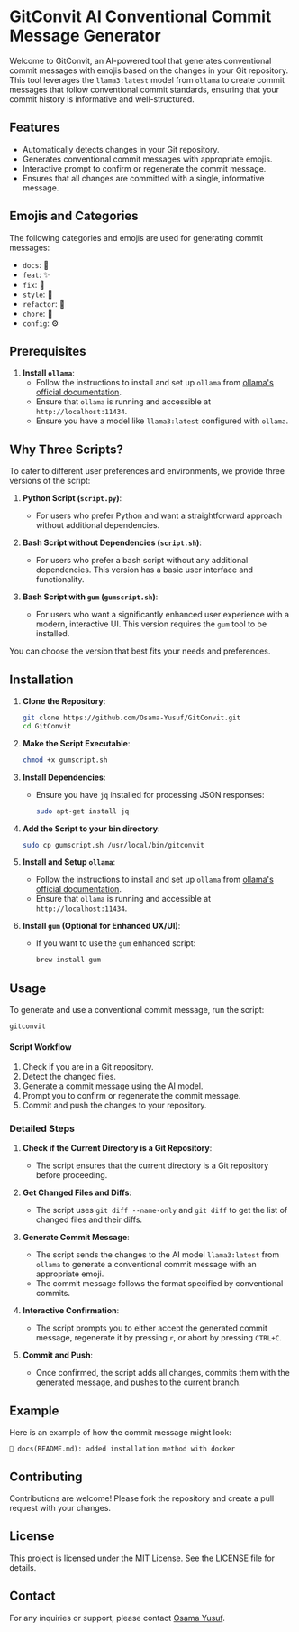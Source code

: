 # GitConvit AI Conventional Commit Message Generator

Welcome to GitConvit, an AI-powered tool that generates conventional commit messages with emojis based on the changes in your Git repository. This tool leverages the `llama3:latest` model from `ollama` to create commit messages that follow conventional commit standards, ensuring that your commit history is informative and well-structured.

## Features

- Automatically detects changes in your Git repository.
- Generates conventional commit messages with appropriate emojis.
- Interactive prompt to confirm or regenerate the commit message.
- Ensures that all changes are committed with a single, informative message.

## Emojis and Categories

The following categories and emojis are used for generating commit messages:

- `docs`: 📝
- `feat`: ✨
- `fix`: 🐛
- `style`: 🎨
- `refactor`: 🔨
- `chore`: 🚀
- `config`: ⚙️

## Prerequisites

1. **Install `ollama`**:
   - Follow the instructions to install and set up `ollama` from [ollama's official documentation](https://www.ollama.com/docs).
   - Ensure that `ollama` is running and accessible at `http://localhost:11434`.
   - Ensure you have a model like `llama3:latest` configured with `ollama`.

## Why Three Scripts?

To cater to different user preferences and environments, we provide three versions of the script:

1. **Python Script (`script.py`)**:
    - For users who prefer Python and want a straightforward approach without additional dependencies.

2. **Bash Script without Dependencies (`script.sh`)**:
    - For users who prefer a bash script without any additional dependencies. This version has a basic user interface and functionality.

3. **Bash Script with `gum` (`gumscript.sh`)**:
    - For users who want a significantly enhanced user experience with a modern, interactive UI. This version requires the `gum` tool to be installed.

You can choose the version that best fits your needs and preferences.


## Installation

1. **Clone the Repository**:
    ```bash
    git clone https://github.com/Osama-Yusuf/GitConvit.git
    cd GitConvit
    ```

2. **Make the Script Executable**:
    ```bash
    chmod +x gumscript.sh
    ```

3. **Install Dependencies**:
    - Ensure you have `jq` installed for processing JSON responses:
      ```bash
      sudo apt-get install jq
      ```

4. **Add the Script to your bin directory**:
    ```bash
    sudo cp gumscript.sh /usr/local/bin/gitconvit
    ```

5. **Install and Setup `ollama`**:
    - Follow the instructions to install and set up `ollama` from [ollama's official documentation](https://www.ollama.com/docs).
    - Ensure that `ollama` is running and accessible at `http://localhost:11434`.

6. **Install `gum` (Optional for Enhanced UX/UI)**:
    - If you want to use the `gum` enhanced script:
      ```bash
      brew install gum
      ```

## Usage

To generate and use a conventional commit message, run the script:

```bash
gitconvit
```

#### Script Workflow

1. Check if you are in a Git repository.
2. Detect the changed files.
3. Generate a commit message using the AI model.
4. Prompt you to confirm or regenerate the commit message.
5. Commit and push the changes to your repository.

### Detailed Steps

1. **Check if the Current Directory is a Git Repository**:
    
    * The script ensures that the current directory is a Git repository before proceeding.
2. **Get Changed Files and Diffs**:
    
    * The script uses `git diff --name-only` and `git diff` to get the list of changed files and their diffs.
3. **Generate Commit Message**:
    
    * The script sends the changes to the AI model `llama3:latest` from `ollama` to generate a conventional commit message with an appropriate emoji.
    * The commit message follows the format specified by conventional commits.
4. **Interactive Confirmation**:
    
    * The script prompts you to either accept the generated commit message, regenerate it by pressing `r`, or abort by pressing `CTRL+C`.
5. **Commit and Push**:
    
    * Once confirmed, the script adds all changes, commits them with the generated message, and pushes to the current branch.

## Example

Here is an example of how the commit message might look:

```text
📝 docs(README.md): added installation method with docker
```

## Contributing

Contributions are welcome! Please fork the repository and create a pull request with your changes.

## License

This project is licensed under the MIT License. See the LICENSE file for details.

## Contact

For any inquiries or support, please contact [Osama Yusuf](https://github.com/Osama-Yusuf).